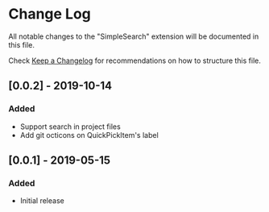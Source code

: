 # Change Log

All notable changes to the "SimpleSearch" extension will be documented in this file.

Check [Keep a Changelog](http://keepachangelog.com/) for recommendations on how to structure this file.

## [0.0.2] - 2019-10-14
### Added
- Support search in project files
- Add git octicons on QuickPickItem's label

## [0.0.1] - 2019-05-15
### Added
- Initial release